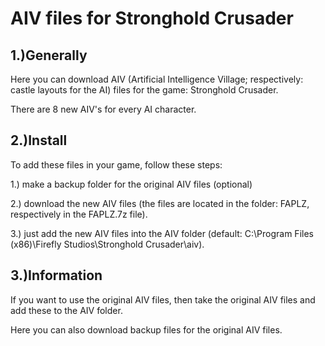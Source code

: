 # AIV files for Stronghold Crusader

1.)Generally
-
Here you can download AIV (Artificial Intelligence Village; respectively: castle layouts for the AI) files for the game: Stronghold Crusader.

There are 8 new AIV's for every AI character.

2.)Install
-
To add these files in your game, follow these steps:

1.) make a backup folder for the original AIV files (optional)

2.) download the new AIV files (the files are located in the folder: FAPLZ, respectively in the FAPLZ.7z file).

3.) just add the new AIV files into the AIV folder (default: C:\Program Files (x86)\Firefly Studios\Stronghold Crusader\aiv).

3.)Information
-
If you want to use the original AIV files, then take the original AIV files and add these to the AIV folder.

Here you can also download backup files for the original AIV files.
